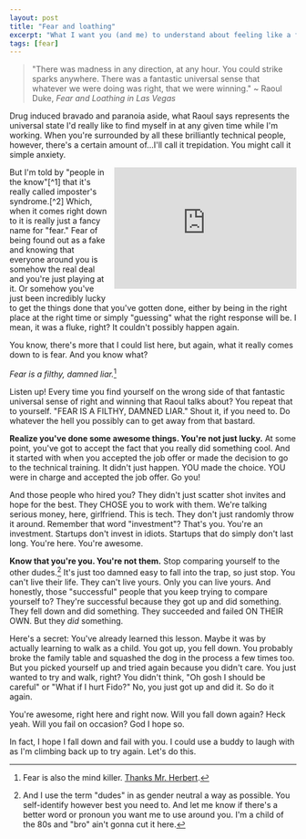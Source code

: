 ```yaml
---
layout: post
title: "Fear and loathing"
excerpt: "What I want you (and me) to understand about feeling like a fraud..."
tags: [fear]
---
```


>"There was madness in any direction, at any hour. You could strike sparks anywhere. There was a fantastic universal sense that whatever we were doing was right, that we were winning." ~ Raoul Duke, _Fear and Loathing in Las Vegas_

Drug induced bravado and paranoia aside, what Raoul says represents the universal state I'd really like to find myself in at any given time while I'm working. When you're surrounded by all these brilliantly technical people, however, there's a certain amount of...I'll call it trepidation. You might call it simple anxiety.

<iframe src="https://www.flickr.com/photos/sharynmorrow/5482911945/in/photolist-9mvmGz-53Ke5a-6PQJMT-9J6smK-6f9Qg-s6efx-68Szsy-6XZYgT-6LVLPj-7mvP8N-7dJVSp-6LS3Cr-6LS3Cp-5o8DF3-7g6XQr-4kr7xe-dSksdE-5gR7Tk-7EYebd-7Njvxw-pGXxHM-pnVLNs-agLqiy-cqa31N-6iZnq7-4dEBUH-8amH4d-ehsvz8-6S5xJ-oHLfHQ-yTYWo-63fxd9-7YQb4a-923ACx-9avG8a-64ELvs-4sDLzG-9Veam-67LAja-3kC3bM-4tJjhH-58CZK1-5VwTuE-mGTnH-5q6sGu-3kCtYM-bkM9tN-rpDSzd-3kCrHV-pfYKPr/player/" width="320" height="213" frameborder="0" style="float:right;PADDING-LEFT: 10px;PADDING-BOTTOM: 10px"></iframe>But I'm told by "people in the know"[^1] that it's really called imposter's syndrome.[^2] Which, when it comes right down to it is really just a fancy name for "fear." Fear of being found out as a fake and knowing that everyone around you is somehow the real deal and you're just playing at it. Or somehow you've just been incredibly lucky to get the things done that you've gotten done, either by being in the right place at the right time or simply "guessing" what the right response will be. I mean, it was a fluke, right? It couldn't possibly happen again.

You know, there's more that I could list here, but again, what it really comes down to is fear. And you know what?

_Fear is a filthy, damned liar._[^3]

Listen up! Every time you find yourself on the wrong side of that fantastic universal sense of right and winning that Raoul talks about? You repeat that to yourself. "FEAR IS A FILTHY, DAMNED LIAR." Shout it, if you need to. Do whatever the hell you possibly can to get away from that bastard.

**Realize you've done some awesome things. You're not just lucky.** At some point, you've got to accept the fact that you really did something cool. And it started with when you accepted the job offer or made the decision to go to the technical training. It didn't just happen. YOU made the choice. YOU were in charge and accepted the job offer. Go you!

And those people who hired you? They didn't just scatter shot invites and hope for the best. They CHOSE you to work with them. We're talking serious money, here, girlfriend. This is tech. They don't just randomly throw it around. Remember that word "investment"? That's you. You're an investment. Startups don't invest in idiots. Startups that do simply don't last long. You're here. You're awesome.

**Know that you're you. You're not them.** Stop comparing yourself to the other dudes.[^4] It's just too damned easy to fall into the trap, so just stop. You can't live their life. They can't live yours. Only you can live yours. And honestly, those "successful" people that you keep trying to compare yourself to? They're successful because they got up and did something. They fell down and did something. They succeeded and failed ON THEIR OWN. But they _did_ something.

Here's a secret: You've already learned this lesson. Maybe it was by actually learning to walk as a child. You got up, you fell down. You probably broke the family table and squashed the dog in the process a few times too. But you picked yourself up and tried again because you didn't care. You just wanted to try and walk, right? You didn't think, "Oh gosh I should be careful" or "What if I hurt Fido?" No, you just got up and did it. So do it again.

You're awesome, right here and right now. Will you fall down again? Heck yeah. Will you fail on occasion? God I hope so.

In fact, I hope I fall down and fail with you. I could use a buddy to laugh with as I'm climbing back up to try again. Let's do this.

[^1]: [TOP MEN](http://www.reactiongifs.us/wp-content/uploads/2013/10/top_men_indiana_jones.gif), dammit.
[^2]: [Awh, thanks, Wikipedia.](http://en.wikipedia.org/wiki/Impostor_syndrome)
[^3]: Fear is also the mind killer. [Thanks Mr. Herbert](http://i.imgur.com/HMNlA.png).
[^4]: And I use the term "dudes" in as gender neutral a way as possible. You self-identify however best you need to. And let me know if there's a better word or pronoun you want me to use around you. I'm a child of the 80s and "bro" ain't gonna cut it here.
